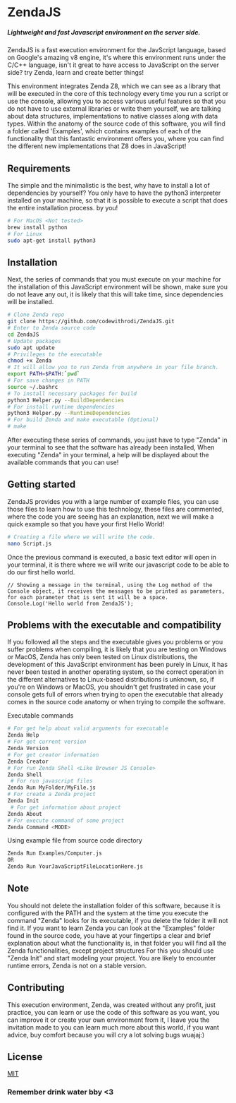 # ZendaJS
##### Lightweight and fast Javascript environment on the server side.
ZendaJS is a fast execution environment for the JavScript language, based on Google's amazing v8 engine, it's where this environment runs under the C/C++ language, isn't it great to have access to JavaScript on the server side? try Zenda, learn and create better things!

This environment integrates Zenda Z8, which we can see as a library that will be executed in the core of this technology every time you run a script or use the console, allowing you to access various useful features so that you do not have to use external libraries or write them yourself, we are talking about data structures, implementations to native classes along with data types. Within the anatomy of the source code of this software, you will find a folder called 'Examples', which contains examples of each of the functionality that this fantastic environment offers you, where you can find the different new implementations that Z8 does in JavaScript!

## Requirements
The simple and the minimalistic is the best, why have to install a lot of dependencies by yourself? You only have to have the python3 interpreter installed on your machine, so that it is possible to execute a script that does the entire installation process. by you!

```bash
# For MacOS <Not tested>
brew install python
# For Linux
sudo apt-get install python3
```

## Installation
Next, the series of commands that you must execute on your machine for the installation of this JavaScript environment will be shown, make sure you do not leave any out, it is likely that this will take time, since dependencies will be installed.
```bash
# Clone Zenda repo
git clone https://github.com/codewithrodi/ZendaJS.git
# Enter to Zenda source code
cd ZendaJS 
# Update packages
sudo apt update
# Privileges to the executable
chmod +x Zenda
# It will allow you to run Zenda from anywhere in your file branch.
export PATH=$PATH:`pwd` 
# For save changes in PATH
source ~/.bashrc 
# To install necessary packages for build
python3 Helper.py --BuildDependencies 
# For install runtime dependencies
python3 Helper.py --RuntimeDependencies
# For build Zenda and make executable (Optional)
# make
```
After executing these series of commands, you just have to type "Zenda" in your terminal to see that the software has already been installed, When executing "Zenda" in your terminal, a help will be displayed about the available commands that you can use!

## Getting started
ZendaJS provides you with a large number of example files, you can use those files to learn how to use this technology, these files are commented, where the code you are seeing has an explanation, next we will make a quick example so that you have your first Hello World!

```bash
# Creating a file where we will write the code.
nano Script.js
```
Once the previous command is executed, a basic text editor will open in your terminal, it is there where we will write our javascript code to be able to do our first hello world.
```JS
// Showing a message in the terminal, using the Log method of the Console object, it receives the messages to be printed as parameters, for each parameter that is sent it will be a space.
Console.Log('Hello world from ZendaJS');
```
## Problems with the executable and compatibility
If you followed all the steps and the executable gives you problems or you suffer problems when compiling, it is likely that you are testing on Windows or MacOS, Zenda has only been tested on Linux distributions, the development of this JavaScript environment has been purely in Linux, it has never been tested in another operating system, so the correct operation in the different alternatives to Linux-based distributions is unknown, so, if you're on Windows or MacOS, you shouldn't get frustrated in case your console gets full of errors when trying to open the executable that already comes in the source code anatomy or when trying to compile the software.

Executable commands
```bash
# For get help about valid arguments for executable
Zenda Help 
# For get current version
Zenda Version 
# For get creator information
Zenda Creator 
# For run Zenda Shell <Like Browser JS Console>
Zenda Shell 
 # For run javascript files
Zenda Run MyFolder/MyFile.js
# For create a Zenda project
Zenda Init 
 # For get information about project
Zenda About
# For execute command of some project
Zenda Command <MODE> 
```
Using example file from source code directory
```bash
Zenda Run Examples/Computer.js
OR
Zenda Run YourJavaScriptFileLocationHere.js
```
## Note
You should not delete the installation folder of this software, because it is configured with the PATH and the system at the time you execute the command "Zenda" looks for its executable, if you delete the folder it will not find it.
If you want to learn Zenda you can look at the "Examples" folder found in the source code, you have at your fingertips a clear and brief explanation about what the functionality is, in that folder you will find all the Zenda functionalities, except project structures For this you should use "Zenda Init" and start modeling your project.
You are likely to encounter runtime errors, Zenda is not on a stable version.

## Contributing
This execution environment, Zenda, was created without any profit, just practice, you can learn or use the code of this software as you want, you can improve it or create your own environment from it, I leave you the invitation made to you can learn much more about this world, if you want advice, buy comfort because you will cry a lot solving bugs wuajaj:)

## License
[MIT](https://choosealicense.com/licenses/mit/)

### Remember drink water bby <3
